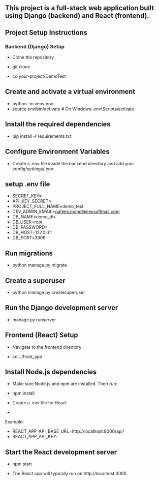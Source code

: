 
## This project is a full-stack web application built using Django (backend) and React (frontend).

## Project Setup Instructions
### Backend (Django) Setup
* Clone the repository

* git clone 
* cd your-project/DemoTest

## Create and activate a virtual environment

* python -m venv env
* source env/bin/activate    # On Windows: env\Scripts\activate

## Install the required dependencies

* pip install -r requirements.txt

## Configure Environment Variables
* Create a .env file inside the backend directory and add your config/settings/.env:

## setup .env file 
* SECRET_KEY=
* API_KEY_SECRET=
* PROJECT_FULL_NAME=demo_test
* DEV_ADMIN_EMAIL=nafees.mohd@neosoftmail.com
* DB_NAME=demo_db
* DB_USER=root
* DB_PASSWORD=
* DB_HOST=127.0.0.1
* DB_PORT=3306

## Run migrations
* python manage.py migrate

## Create a superuser
* python manage.py createsuperuser

## Run the Django development server
*  manage.py runserver


## Frontend (React) Setup
* Navigate to the frontend directory


* cd ../front_app

## Install Node.js dependencies
* Make sure Node.js and npm are installed. Then run:


* npm install
* Create a .env file for React
* 
Example:
* REACT_APP_API_BASE_URL=http://localhost:8000/api/
* REACT_APP_API_KEY=

## Start the React development server

* npm start

* The React app will typically run on http://localhost:3000.

